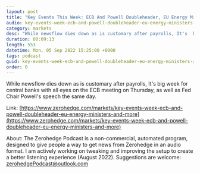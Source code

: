 ```yaml
---
layout: post
title: "Key Events This Week: ECB And Powell Doubleheader, EU Energy Ministers And More"
audio: key-events-week-ecb-and-powell-doubleheader-eu-energy-ministers-and-more-0
category: markets
desc: "While newsflow dies down as is customary after payrolls, It's  big week for central banks with all eyes on the ECB meeting on Thursday, as well as Fed Chair Powell's speech the same day."
duration: 00:09:13
length: 553
datetime: Mon, 05 Sep 2022 15:25:00 +0000
tags: podcast
guid: key-events-week-ecb-and-powell-doubleheader-eu-energy-ministers-and-more-0
order: 0
---
```

While newsflow dies down as is customary after payrolls, It's  big week for central banks with all eyes on the ECB meeting on Thursday, as well as Fed Chair Powell's speech the same day.

Link: [https://www.zerohedge.com/markets/key-events-week-ecb-and-powell-doubleheader-eu-energy-ministers-and-more](https://www.zerohedge.com/markets/key-events-week-ecb-and-powell-doubleheader-eu-energy-ministers-and-more)

About: The Zerohedge Podcast is a non-commercial, automated program, designed to give people a way to get news from Zerohedge in an audio format.  I am actively working on tweaking and improving the setup to create a better listening experience (August 2022).  Suggestions are welcome: [zerohedgePodcast@outlook.com](mailto:zerohedgePodcast@outlook.com)